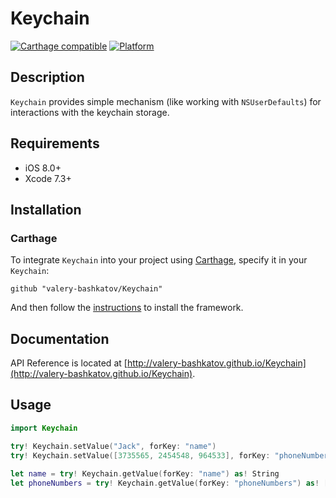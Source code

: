 # Keychain

[![Carthage compatible](https://img.shields.io/badge/Carthage-compatible-4BC51D.svg?style=flat)](https://github.com/Carthage/Carthage)
[![Platform](https://img.shields.io/badge/platform-ios-lightgrey.svg)]()

## Description
`Keychain` provides simple mechanism (like working with `NSUserDefaults`) for interactions with the keychain storage.

## Requirements
- iOS 8.0+
- Xcode 7.3+

## Installation
### Carthage

To integrate `Keychain` into your project using [Carthage](https://github.com/Carthage/Carthage), specify it in your `Keychain`:

```
github "valery-bashkatov/Keychain"
```
And then follow the [instructions](https://github.com/Carthage/Carthage#if-youre-building-for-ios-tvos-or-watchos) to install the framework.

## Documentation
API Reference is located at [http://valery-bashkatov.github.io/Keychain](http://valery-bashkatov.github.io/Keychain).

## Usage

```swift
import Keychain

try! Keychain.setValue("Jack", forKey: "name")
try! Keychain.setValue([3735565, 2454548, 964533], forKey: "phoneNumbers")
        
let name = try! Keychain.getValue(forKey: "name") as! String
let phoneNumbers = try! Keychain.getValue(forKey: "phoneNumbers") as! [Int]
```